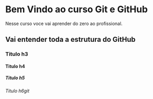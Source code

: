 # Bem Vindo ao curso Git e GitHub
Nesse curso voce vai aprender do zero ao profissional.

## Vai entender toda a estrutura do GitHub

### Titulo h3
#### Titulo h4
##### Titulo h5
###### Titulo h6git
